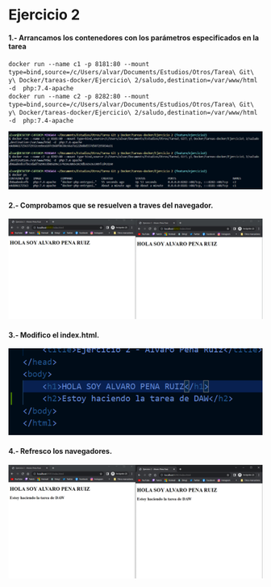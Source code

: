 # Ejercicio 2
#### 1.- Arrancamos los contenedores con los parámetros especificados en la tarea

```
docker run --name c1 -p 8181:80 --mount type=bind,source=/c/Users/alvar/Documents/Estudios/Otros/Tarea\ Git\ y\ Docker/tareas-docker/Ejercicio\ 2/saludo,destination=/var/www/html -d  php:7.4-apache
docker run --name c2 -p 8282:80 --mount type=bind,source=/c/Users/alvar/Documents/Estudios/Otros/Tarea\ Git\ y\ Docker/tareas-docker/Ejercicio\ 2/saludo,destination=/var/www/html -d  php:7.4-apache
```
![Captura arranque contenedor](Imagenes/mount01.png)

#### 2.- Comprobamos que se resuelven a traves del navegador.

![Captura navegador](Imagenes/mount02.png)

#### 3.- Modifico el index.html.

![Captura index.html](Imagenes/mount03.png)

#### 4.- Refresco los navegadores.

![Captura index.html](Imagenes/mount04.png)

